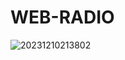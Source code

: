 # WEB-RADIO



![20231210213802](https://github.com/GuillaumeSere/WEB-RADIO/assets/75996200/825b9344-a73f-4ab4-bbca-97216894a1ec)

